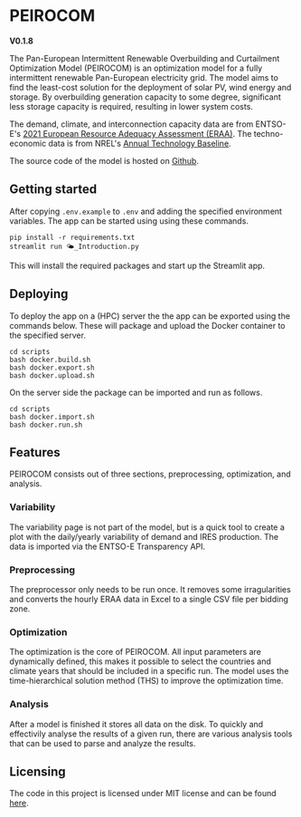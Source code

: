 # PEIROCOM

**V0.1.8**

The Pan-European Intermittent Renewable Overbuilding and Curtailment Optimization Model (PEIROCOM) is an optimization model for a fully intermittent renewable Pan-European electricity grid. The model aims to find the least-cost solution for the deployment of solar PV, wind energy and storage. By overbuilding generation capacity to some degree, significant less storage capacity is required, resulting in lower system costs.

The demand, climate, and interconnection capacity data are from ENTSO-E's [2021 European Resource Adequacy Assessment (ERAA)](https://www.entsoe.eu/outlooks/eraa/2021/eraa-downloads/). The techno-economic data is from NREL's [Annual Technology Baseline](https://atb.nrel.gov/).

The source code of the model is hosted on [Github](https://github.com/RubenVanEldik/PEIROCOM).

## Getting started

After copying `.env.example` to `.env` and adding the specified environment variables. The app can be started using using these commands.

```shell
pip install -r requirements.txt
streamlit run 🌤️_Introduction.py
```

This will install the required packages and start up the Streamlit app.


## Deploying

To deploy the app on a (HPC) server the the app can be exported using the commands below. These will package and upload the Docker container to the specified server.

```shell
cd scripts
bash docker.build.sh
bash docker.export.sh
bash docker.upload.sh
```

On the server side the package can be imported and run as follows.

```shell
cd scripts
bash docker.import.sh
bash docker.run.sh
```

## Features

PEIROCOM consists out of three sections, preprocessing, optimization, and analysis.

### Variability

The variability page is not part of the model, but is a quick tool to create a plot with the daily/yearly variability of demand and IRES production. The data is imported via the ENTSO-E Transparency API.

### Preprocessing

The preprocessor only needs to be run once. It removes some irragularities and converts the hourly ERAA data in Excel to a single CSV file per bidding zone.

### Optimization

The optimization is the core of PEIROCOM. All input parameters are dynamically defined, this makes it possible to select the countries and climate years that should be included in a specific run. The model uses the time-hierarchical solution method (THS) to improve the optimization time.

### Analysis

After a model is finished it stores all data on the disk. To quickly and effectivily analyse the results of a given run, there are various analysis tools that can be used to parse and analyze the results.


## Licensing

The code in this project is licensed under MIT license and can be found [here](https://github.com/RubenVanEldik/PEIROCOM/blob/main/LICENSE).
